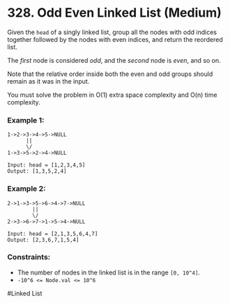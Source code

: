 # 328. Odd Even Linked List (Medium)

Given the `head` of a singly linked list, group all the nodes with odd indices together followed by the nodes with even indices, and return the reordered list.

The _first_ node is considered _odd_, and the _second_ node is _even_, and so on.

Note that the relative order inside both the even and odd groups should remain as it was in the input.

You must solve the problem in O(1) extra space complexity and O(n) time complexity.

### Example 1:

```
1->2->3->4->5->NULL
      ||
      \/
1->3->5->2->4->NULL

Input: head = [1,2,3,4,5]
Output: [1,3,5,2,4]
```

### Example 2:

```
2->1->3->5->6->4->7->NULL
        ||
        \/
2->3->6->7->1->5->4->NULL

Input: head = [2,1,3,5,6,4,7]
Output: [2,3,6,7,1,5,4]
```

### Constraints:

- The number of nodes in the linked list is in the range `[0, 10^4]`.
- `-10^6 <= Node.val <= 10^6`

#Linked List
